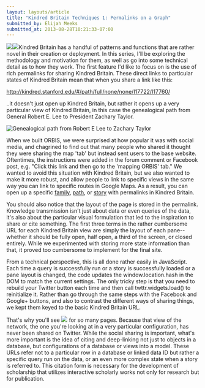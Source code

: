 ```yaml
---
layout: layouts/article
title: "Kindred Britain Techniques 1: Permalinks on a Graph"
submitted_by: Elijah Meeks
submitted_at: 2013-08-28T10:21:33-07:00
---
```


![](https://digitalhumanities.stanford.edu/sites/g/files/sbiybj8071/f/styles/large/public/lee_taylor_kb.png?itok=2HlhRbl0)![](https://digitalhumanities.stanford.edu/sites/g/files/sbiybj8071/f/styles/large/public/tweet0.PNG?itok=8Bqr0lt6)Kindred Britain has a handful of patterns and functions that are rather novel in their creation or deployment. In this series, I'll be exploring the methodology and motivation for them, as well as go into some technical detail as to how they work. The first feature I'd like to focus on is the use of rich permalinks for sharing Kindred Britain. These direct links to particular states of Kindred Britain mean that when you share a link like this:


<http://kindred.stanford.edu/#/path/full/none/none/I17722/I17760/>


..it doesn't just open up Kindred Britain, but rather it opens up a very particular view of Kindred Britain, in this case the genealogical path from General Robert E. Lee to President Zachary Taylor.


![Genealogical path from Robert E Lee to Zachary Taylor](/sites/g/files/sbiybj8071/f/lee_taylor_kb.png)


When we built ORBIS, we were surprised at how popular it was with social media, and chagrined to find out that many people who shared it thought they were sharing the map 'tab' but instead sent users to the base website. Oftentimes, the instructions were added in the forum comment or Facebook post, e.g. "Click this link and then go to the 'mapping ORBIS' tab." We wanted to avoid this situation with Kindred Britain, but we also wanted to make it more robust, and allow people to link to specific views in the same way you can link to specific routes in Google Maps. As a result, you can open up a specific [family](http://kindred.stanford.edu/#/kin/full/none/none/I19233//), [path](http://kindred.stanford.edu/#/path/full/none/none/I1797/I27868/), or [story](http://kindred.stanford.edu/#/story/half/half/none///tragedy) with permalinks in Kindred Britain.


You should also notice that the layout of the page is stored in the permalink. Knowledge transmission isn't just about data or even queries of the data, it's also about the particular visual formulation that led to the inspiration to share or cite something. The first three terms in the rather cumbersome URL for each Kindred Britain view are simply the layout of each pane--whether it should be fully open, half open, a third of the screen, or closed entirely. While we experimented with storing more state information than that, it proved too cumbersome to implement for the final site.


From a technical perspective, this is all done rather easily in JavaScript. Each time a query is successfully run or a story is successfully loaded or a pane layout is changed, the code updates the window.location.hash in the DOM to match the current settings. The only tricky step is that you need to rebuild your Twitter button each time and then call twttr.widgets.load() to reinitialize it. Rather than go through the same steps with the Facebook and Google+ buttons, and also to contrast the different ways of sharing things, we kept them keyed to the basic Kindred Britain URL. 


That's why you'll see ![](/sites/g/files/sbiybj8071/f/styles/thumbnail/public/tweet0.PNG) for so many pages. Because that view of the network, the one you're looking at in a very particular configuration, has never been shared on Twitter. While the social sharing is important, what's more important is the idea of citing and deep-linking not just to objects in a database, but configurations of a database or views into a model. These URLs refer not to a particular row in a database or linked data ID but rather a specific query run on the data, or an even more complex state when a story is referred to. This citation form is necessary for the development of scholarship that utilizes interactive scholarly works not only for research but for publication.


 
